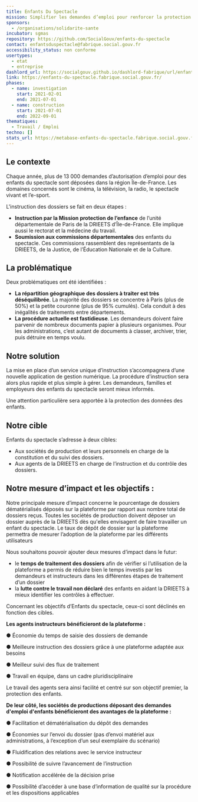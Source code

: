 ```yaml
---
title: Enfants Du Spectacle
mission: Simplifier les demandes d’emploi pour renforcer la protection des enfants
sponsors:
  - /organisations/solidarite-sante
incubator: sgmas
repository: https://github.com/SocialGouv/enfants-du-spectacle
contact: enfantsduspectacle@fabrique.social.gouv.fr
accessibility_status: non conforme
usertypes:
  - etat
  - entreprise
dashlord_url: https://socialgouv.github.io/dashlord-fabrique/url/enfants-du-spectacle-fabrique-social-gouv-fr/
link: https://enfants-du-spectacle.fabrique.social.gouv.fr/
phases:
  - name: investigation
    start: 2021-02-01
    end: 2021-07-01
  - name: construction
    start: 2021-07-01
    end: 2022-09-01
thematiques:
  - Travail / Emploi
techno: []
stats_url: https://metabase-enfants-du-spectacle.fabrique.social.gouv.fr/public/dashboard/70ae0640-d606-419a-83c9-fe6b0069049d
---
```

## Le contexte

Chaque année, plus de 13 000 demandes d’autorisation d’emploi pour des enfants du spectacle sont déposées dans la région Île-de-France. Les domaines concernés sont le cinéma, la télévision, la radio, le spectacle vivant et l’e-sport.

L'instruction des dossiers se fait en deux étapes :

- **Instruction par la Mission protection de l’enfance** de l’unité départementale de Paris de la DRIEETS d’Île-de-France. Elle implique aussi le rectorat et la médecine du travail.
- **Soumission aux commissions départementales** des enfants du spectacle. Ces commissions rassemblent des représentants de la DRIEETS, de la Justice, de l’Éducation Nationale et de la Culture.

## La problématique

Deux problématiques ont été identifiées :

- **La répartition géographique des dossiers à traiter est très déséquilibrée**. La majorité des dossiers se concentre à Paris (plus de 50%) et la petite couronne (plus de 95% cumulés). Cela conduit à des inégalités de traitements entre départements.
- **La procédure actuelle est fastidieuse**. Les demandeurs doivent faire parvenir de nombreux documents papier à plusieurs organismes. Pour les administrations, c’est autant de documents à classer, archiver, trier, puis détruire en temps voulu.

## Notre solution

La mise en place d’un service unique d’instruction s’accompagnera d’une nouvelle application de gestion numérique. La procédure d'instruction sera alors plus rapide et plus simple à gérer. Les demandeurs, familles et employeurs des enfants du spectacle seront mieux informés.

Une attention particulière sera apportée à la protection des données des enfants.

## Notre cible
Enfants du spectacle s’adresse à deux cibles:
-	Aux sociétés de production et leurs personnels en charge de la constitution et du suivi des dossiers.
-	Aux agents de la DRIEETS en charge de l’instruction et du contrôle des dossiers.


## Notre mesure d’impact et les objectifs : 

Notre principale mesure d’impact concerne le pourcentage de dossiers dématérialisés déposés sur la plateforme par rapport aux nombre total de dossiers reçus. Toutes les sociétés de production doivent déposer un dossier auprès de la DRIEETS dès qu'elles envisagent de faire travailler un enfant du spectacle. Le taux de dépôt de dossier sur la plateforme permettra de mesurer l’adoption de la plateforme par les différents utilisateurs

Nous souhaitons pouvoir ajouter deux mesures d’impact dans le futur:
-	le **temps de traitement des dossiers** afin de vérifier si l’utilisation de la plateforme a permis de réduire bien le temps investis par les demandeurs et instructeurs dans les différentes étapes de traitement d’un dossier
-	la **lutte contre le travail non déclaré** des enfants en aidant la DRIEETS à mieux identifier les contrôles à effectuer. 

Concernant les objectifs d’Enfants du spectacle, ceux-ci sont déclinés en fonction des cibles.
 
**Les agents instructeurs bénéficieront de la plateforme :**

●	Économie du temps de saisie des dossiers de demande

●	Meilleure instruction des dossiers grâce à une plateforme adaptée aux besoins

●	Meilleur suivi des flux de traitement

●	Travail en équipe, dans un cadre pluridisciplinaire

Le travail des agents sera ainsi facilité et centré sur son objectif premier, la protection des enfants.

**De leur côté, les sociétés de productions déposant des demandes d'emploi d'enfants bénéficieront des avantages de la plateforme :**

●	Facilitation et dématérialisation du dépôt des demandes

●	Économies sur l’envoi du dossier (pas d’envoi matériel aux administrations, à l’exception d’un seul exemplaire du scénario)

●	Fluidification des relations avec le service instructeur

●	Possibilité de suivre l’avancement de l’instruction

●	Notification accélérée de la décision prise

●	Possibilité d’accéder à une base d’information de qualité sur la procédure et les dispositions applicables

